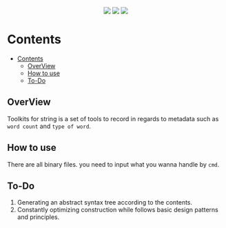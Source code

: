 <center>

<img src="https://raw.githubusercontent.com/Henu-ZhangGao/Henu-ZhangGao/main/assets/header.svg"/>

<img src="https://wakatime.com/badge/github/Henu-ZhangGao/StringProcessingTools.svg?style=plastic"/>
<img src="https://img.shields.io/github/languages/count/Henu-ZhangGao/StringProcessingTools?color=red&style=plastic"/>

</center>

# Contents
- [Contents](#contents)
  - [OverView](#overview)
  - [How to use](#how-to-use)
  - [To-Do](#to-do)

## OverView

Toolkits for string is a set of tools to record in regards to metadata such as `word count` and `type of word`.

## How to use

There are all binary files. you need to input what you wanna handle by `cmd`.

## To-Do

1. Generating an abstract syntax tree according to the contents.
2. Constantly optimizing construction while follows basic design patterns and principles.  